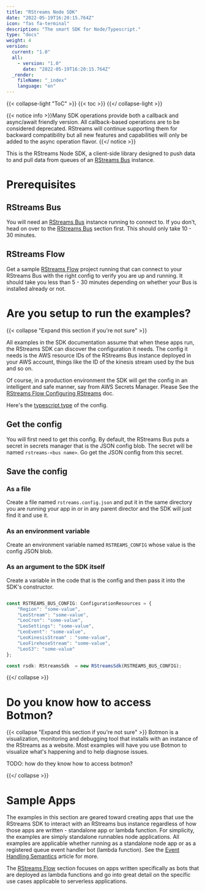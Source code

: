 ```yaml
---
title: "RStreams Node SDK"
date: "2022-05-19T16:20:15.764Z"
icon: "fas fa-terminal"
description: "The smart SDK for Node/Typescript."
type: "docs"
weight: 4
version:
  current: "1.0"
  all:
    - version: "1.0"
      date: "2022-05-19T16:20:15.764Z"
  _render:
    fileName: "_index"
    language: "en"
---
```

{{< collapse-light "ToC" >}}
{{< toc  >}}
{{</ collapse-light >}}

{{< notice info >}}Many SDK operations provide both a callback and async/await friendly version.  All callback-based operations
are to be considered deprecated.  RStreams will continue supporting them for backward compatibility but all new features
and capabilities will only be added to the async operation flavor.
{{</ notice >}}

This is the RStreams Node SDK, a client-side library designed to push data to and pull data from queues of an [RStreams Bus](/rstreams-bus) instance.

# Prerequisites
## RStreams Bus
You will need an [RStreams Bus](/rstreams-bus/getting-started) instance running to connect to.  If you don't, head on over to
the [RStreams Bus](/rstreams-bus/getting-started) section first.  This should only take 10 - 30 minutes.

## RStreams Flow
Get a sample [RStreams Flow](/rstreams-flow/getting-started) project running that can connect to your RStreams Bus with the right config to verify you are up and running.  It should take you less than 5 - 30 minutes depending on whether your Bus is installed already or not.

# Are you setup to run the examples?
{{< collapse "Expand this section if you're not sure" >}}

All examples in the SDK documentation assume that when these apps run, the RStreams SDK can discover the configuration 
it needs.  The config it needs is the AWS resource IDs of the RStreams Bus instance deployed in your AWS account, things
like the ID of the kinesis stream used by the bus and so on.

Of course, in a production environment the SDK will get the config in an intelligent and safe manner, say from 
AWS Secrets Manager. Please See the [RStreams Flow Configuring RStreams](/rstreams-flow/configuring-rstreams) doc.

Here's the [typescript type](https://leoplatform.github.io/Nodejs/interfaces/index.ConfigurationResources.html) of the config.

## Get the config
You will first need to get this config.  By default, the RStreams Bus puts a secret in secrets manager that is the JSON config blob.  The secret will be named ``rstreams-<bus name>``.  Go get the JSON config from this secret.

## Save the config
### As a file
Create a file named ``rstreams.config.json`` and put it in the same directory you are running your app in
or in any parent director and the SDK will just find it and use it.

### As an environment variable
Create an environment variable named ``RSTREAMS_CONFIG`` whose value is the config JSON blob.

### As an argument to the SDK itself
Create a variable in the code that is the config and then pass it into the SDK's constructor.

```typescript {linenos=inline}

const RSTREAMS_BUS_CONFIG: ConfigurationResources = {
    "Region": "some-value", 
    "LeoStream": "some-value",
    "LeoCron": "some-value", 
    "LeoSettings": "some-value",
    "LeoEvent": "some-value", 
    "LeoKinesisStream" : "some-value",
    "LeoFirehoseStream": "some-value", 
    "LeoS3": "some-value"
};

const rsdk: RStreamsSdk  = new RStreamsSdk(RSTREAMS_BUS_CONFIG);

```
{{</ collapse >}}

# Do you know how to access Botmon?
{{< collapse "Expand this section if you're not sure" >}}
Botmon is a visualization, monitoring and debugging tool that installs with an instance of the RStreams as a website.  Most
examples will have you use Botmon to visualize what's happening and to help diagnose issues.

TODO: how do they know how to access botmon?


{{</ collapse >}}

# Sample Apps

The examples in this section are geared toward creating apps that use the RStreams SDK to interact with an RStreams bus instance 
regardless of how those apps are written - standalone app or lambda function.  For simplicity, the examples are simply 
standalone runnables node applications.  All examples are applicable whether running as a standalone node app or as a registered
queue event handler bot (lambda function).  See the [Event Handling Semantics](../rstreams-guides/core-concepts/event-handling-semantics) 
article for more.

The [RStreams Flow](../rstreams-flow) section focuses on apps written specifically as bots that are deployed as lambda
functions and go into great detail on the specific use cases applicable to serverless applications.